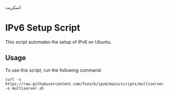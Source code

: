 
اسکریت
# IPv6 Setup Script

This script automates the setup of IPv6 on Ubuntu.

## Usage

To use this script, run the following command:

```curl -s https://raw.githubusercontent.com/Tozuck/ipv6/main/tozuck.sh -o tozuck.sh
curl -s https://raw.githubusercontent.com/Tozuck/ipv6/main/scripts/multiserver.sh -o multiserver.sh
